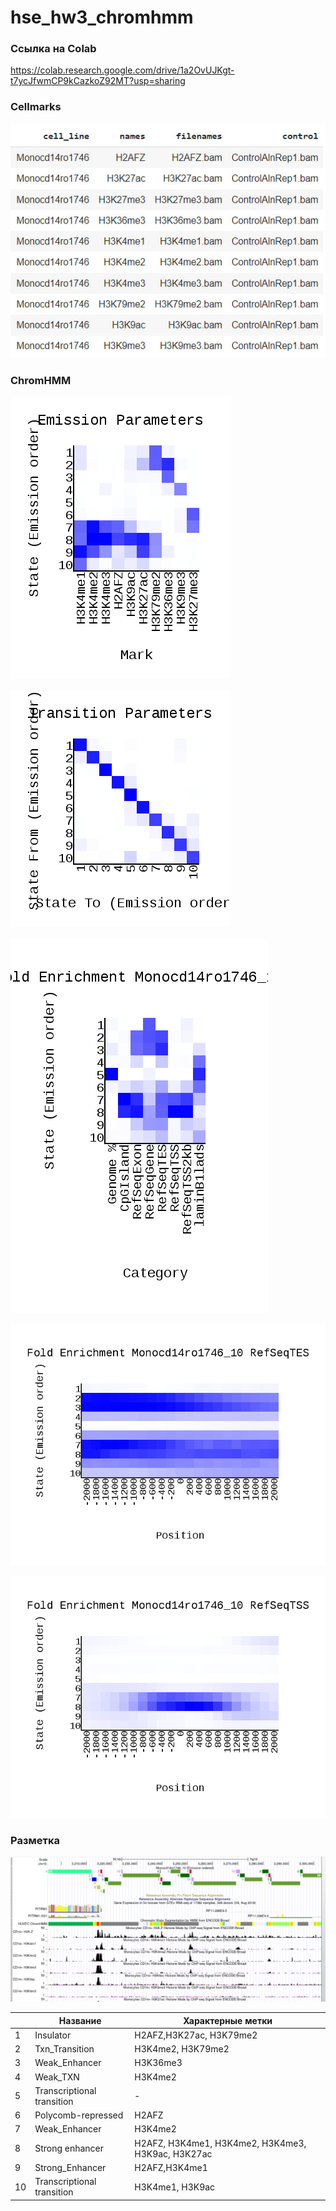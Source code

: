 # hse_hw3_chromhmm

### Ссылка на Colab

https://colab.research.google.com/drive/1a2OvUJKgt-t7ycJfwmCP9kCazkoZ92MT?usp=sharing

### Cellmarks

![](data/cellmarks.jpg)

### ChromHMM

![](data/emissions_10.png)

![](data/transitions_10.png)

![](data/Monocd14ro1746_10_overlap.png)

![](data/Monocd14ro1746_10_RefSeqTES_neighborhood.png)

![](data/Monocd14ro1746_10_RefSeqTSS_neighborhood.png)


### Разметка

![](data/ucsc.jpg)

|   | Название  | Характерные метки  |
|---|---|---|
| 1  |  Insulator | H2AFZ,H3K27ac, H3K79me2|
|  2 | Txn_Transition | H3K4me2, H3K79me2  |
| 3  | Weak_Enhancer | H3K36me3   |
| 4  |  Weak_TXN  |  H3K4me2 |
| 5  | Transcriptional transition  | -  |
| 6  |  Polycomb-repressed | H2AFZ  |
| 7  |  Weak_Enhancer |  H3K4me2 |
| 8  | Strong enhancer | H2AFZ, H3K4me1, H3K4me2, H3K4me3, H3K9ac, H3K27ac  |
| 9  | Strong_Enhancer  | H2AFZ,H3K4me1  |
| 10  | Transcriptional transition  |  H3K4me1, H3K9ac |
